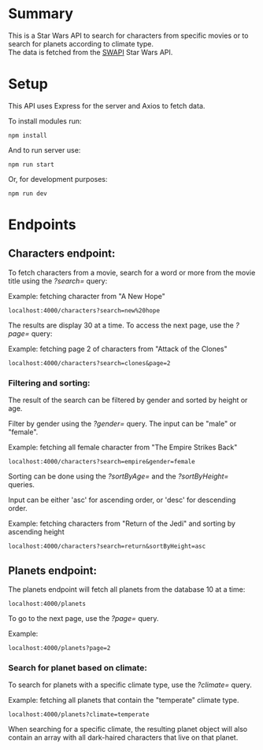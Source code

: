# Summary

This is a Star Wars API to search for characters from specific movies or to search for planets according to climate type. <br>
The data is fetched from the [SWAPI](https://swapi.py4e.com/) Star Wars API.

# Setup

This API uses Express for the server and Axios to fetch data.

To install modules run:

    npm install

And to run server use:

    npm run start

Or, for development purposes:

    npm run dev

# Endpoints

## Characters endpoint:

To fetch characters from a movie, search for a word or more from the movie title using the <i>?search=</i> query:

Example: fetching character from "A New Hope"

    localhost:4000/characters?search=new%20hope

The results are display 30 at a time. To access the next page, use the <i>?page=</i> query:

Example: fetching page 2 of characters from "Attack of the Clones"

    localhost:4000/characters?search=clones&page=2

### Filtering and sorting:

The result of the search can be filtered by gender and sorted by height or age.

Filter by gender using the <i>?gender=</i> query. The input can be "male" or "female".

Example: fetching all female character from "The Empire Strikes Back"

    localhost:4000/characters?search=empire&gender=female

Sorting can be done using the <i>?sortByAge=</i> and the <i>?sortByHeight=</i> queries.

Input can be either 'asc' for ascending order, or 'desc' for descending order.

Example: fetching characters from "Return of the Jedi" and sorting by ascending height

    localhost:4000/characters?search=return&sortByHeight=asc

## Planets endpoint:

The planets endpoint will fetch all planets from the database 10 at a time:

    localhost:4000/planets

To go to the next page, use the <i>?page=</i> query.

Example:

    localhost:4000/planets?page=2

### Search for planet based on climate:

To search for planets with a specific climate type, use the <i>?climate=</i> query.

Example: fetching all planets that contain the "temperate" climate type.

    localhost:4000/planets?climate=temperate

When searching for a specific climate, the resulting planet object will also contain an array with all dark-haired characters that live on that planet.
